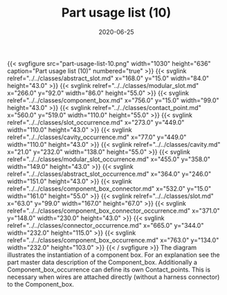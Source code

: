 ﻿---
title: Part usage list (10)
toc: false
type: specs
layout: diagram
date: "2020-06-25"
draft: false
specification: KBL
version: 2.5.sr1
documentType: "Recommendation"
elementType: Diagram
classes:
  - Abstract_slot
  - Modular_slot
  - Component_box
  - Contact_point
  - Slot_occurrence
  - Cavity_occurrence
  - Cavity
  - Modular_slot_occurrence
  - Abstract_slot_occurrence
  - Component_box_connector
  - Slot
  - Component_box_connector_occurrence
  - Connector_occurrence
  - Component_box_occurrence
menu:
  KBL-2.5.sr1:    
    parent: presentation
    identifier: presentation/part-usage-list-10
    weight: 1017 

# Prev/next pager order (if `docs_section_pager` enabled in `params.toml`)
weight: 1017
---
{{< svgfigure src="part-usage-list-10.png" width="1030" height="636" caption="Part usage list (10)" numbered="true" >}}
  {{< svglink relref="../../classes/abstract_slot.md" x="168.0" y="15.0" width="84.0" height="43.0" >}}
  {{< svglink relref="../../classes/modular_slot.md" x="266.0" y="92.0" width="86.0" height="55.0" >}}
  {{< svglink relref="../../classes/component_box.md" x="756.0" y="15.0" width="99.0" height="43.0" >}}
  {{< svglink relref="../../classes/contact_point.md" x="560.0" y="519.0" width="110.0" height="55.0" >}}
  {{< svglink relref="../../classes/slot_occurrence.md" x="273.0" y="449.0" width="110.0" height="43.0" >}}
  {{< svglink relref="../../classes/cavity_occurrence.md" x="77.0" y="449.0" width="110.0" height="43.0" >}}
  {{< svglink relref="../../classes/cavity.md" x="21.0" y="232.0" width="138.0" height="55.0" >}}
  {{< svglink relref="../../classes/modular_slot_occurrence.md" x="455.0" y="358.0" width="149.0" height="43.0" >}}
  {{< svglink relref="../../classes/abstract_slot_occurrence.md" x="364.0" y="246.0" width="151.0" height="43.0" >}}
  {{< svglink relref="../../classes/component_box_connector.md" x="532.0" y="15.0" width="161.0" height="55.0" >}}
  {{< svglink relref="../../classes/slot.md" x="63.0" y="99.0" width="167.0" height="67.0" >}}
  {{< svglink relref="../../classes/component_box_connector_occurrence.md" x="371.0" y="148.0" width="230.0" height="43.0" >}}
  {{< svglink relref="../../classes/connector_occurrence.md" x="665.0" y="344.0" width="232.0" height="115.0" >}}
  {{< svglink relref="../../classes/component_box_occurrence.md" x="763.0" y="134.0" width="232.0" height="103.0" >}}
{{< / svgfigure >}}
The diagram illustrates the instantiation of a component box. For an explanation see the part master data description of the Component_box. Additionally a Component_box_occurrence can define its own Contact_points. This is necessary when wires are attached directly (without a harness connector) to the Component_box.